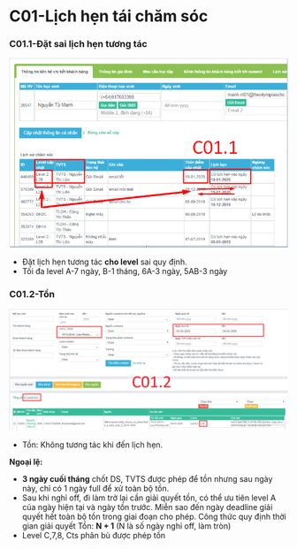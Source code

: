 # C01-Lịch hẹn tái chăm sóc

### C01.1-Đặt sai lịch hẹn tương tác

![C01.1](../../.gitbook/assets/3-8.png)

* Đặt lịch hẹn tương tác **cho level** sai quy định.
* Tối đa level A-7 ngày, B-1 tháng, 6A-3 ngày, 5AB-3 ngày

### C01.2-Tồn

![C01.2](../../.gitbook/assets/1.loi-lam-1.png)

* Tồn: Không tương tác khi đến lịch hẹn.

**Ngoại lệ:**

* **3 ngày cuối tháng** chốt DS, TVTS được phép để tồn nhưng sau ngày này, chỉ có 1 ngày full để xử toàn bộ tồn. 
* Sau khi nghỉ off, đi làm trở lại cần giải quyết tồn, có thể ưu tiên level A của ngày hiện tại và ngày tồn trước. Miễn sao đến ngày deadline giải quyết hết toàn bộ tồn trong giai đoạn cho phép. Công thức quy định thời gian giải quyết Tồn: **N + 1** \(N là số ngày nghỉ off, làm tròn\)
* Level C,7,8, Cts phân bù được phép tồn

